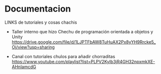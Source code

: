 # Documentacion
LINKS de tutoriales y cosas chachis

- Taller interno que hizo Chechu de programación orientada a objetos y Unity
https://drive.google.com/file/d/1LJPTFbAW8TuHuAX2Px8yYH9Rrcke5_Oj/view?usp=sharing

- Canal con tutoriales chulos para añadir chorraditas
https://www.youtube.com/playlist?list=PLPV2KyIb3jR4GH32npxmkXE-AHnlamcdG

